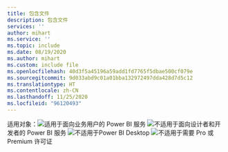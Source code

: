 ```yaml
---
title: 包含文件
description: 包含文件
services: ''
author: mihart
ms.service: ''
ms.topic: include
ms.date: 08/19/2020
ms.author: mihart
ms.custom: include file
ms.openlocfilehash: 40d3f5a45196a59add1fd7765f5dbae500cf079e
ms.sourcegitcommit: 9d033abd9c01a01bba132972497dda428d7d5c12
ms.translationtype: HT
ms.contentlocale: zh-CN
ms.lasthandoff: 11/25/2020
ms.locfileid: "96120493"
---
```

<Token>适用对象：![适用于](media/yes.png)面向业务用户的 Power BI 服务 ![不适用于](media/no.png)面向设计者和开发者的 Power BI 服务 ![不适用于 ](media/no.png)Power BI Desktop ![不适用于](media/no.png)需要 Pro 或 Premium 许可证   </Token>